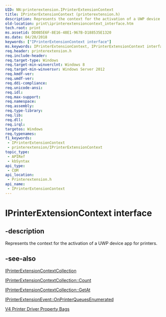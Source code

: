 ```yaml
---
UID: NN:printerextension.IPrinterExtensionContext
title: IPrinterExtensionContext (printerextension.h)
description: Represents the context for the activation of a UWP device app for printers.
old-location: print\iprinterextensioncontext_interface.htm
tech.root: print
ms.assetid: DD0B5E6F-8E16-48E1-967B-D188535E1320
ms.date: 04/20/2018
keywords: ["IPrinterExtensionContext interface"]
ms.keywords: IPrinterExtensionContext, IPrinterExtensionContext interface [Print Devices], IPrinterExtensionContext interface [Print Devices],described, print.iprinterextensioncontext_interface, printerextension/IPrinterExtensionContext
req.header: printerextension.h
req.include-header: 
req.target-type: Windows
req.target-min-winverclnt: Windows 8
req.target-min-winversvr: Windows Server 2012
req.kmdf-ver: 
req.umdf-ver: 
req.ddi-compliance: 
req.unicode-ansi: 
req.idl: 
req.max-support: 
req.namespace: 
req.assembly: 
req.type-library: 
req.lib: 
req.dll: 
req.irql: 
targetos: Windows
req.typenames: 
f1_keywords:
 - IPrinterExtensionContext
 - printerextension/IPrinterExtensionContext
topic_type:
 - APIRef
 - kbSyntax
api_type:
 - COM
api_location:
 - Printerextension.h
api_name:
 - IPrinterExtensionContext
---
```


# IPrinterExtensionContext interface


## -description

Represents the context for the activation of a UWP device app for printers.

## -see-also

<a href="https://docs.microsoft.com/windows-hardware/drivers/ddi/printerextension/nn-printerextension-iprinterextensioncontextcollection">IPrinterExtensionContextCollection</a>



<a href="https://docs.microsoft.com/windows-hardware/drivers/ddi/printerextension/nf-printerextension-iprinterextensioncontextcollection-get_count">IPrinterExtensionContextCollection::Count</a>



<a href="https://docs.microsoft.com/windows-hardware/drivers/ddi/printerextension/nf-printerextension-iprinterextensioncontextcollection-getat">IPrinterExtensionContextCollection::GetAt</a>



<a href="https://docs.microsoft.com/windows-hardware/drivers/ddi/printerextension/nf-printerextension-iprinterextensionevent-onprinterqueuesenumerated">IPrinterExtensionEvent::OnPrinterQueuesEnumerated</a>



<a href="https://docs.microsoft.com/windows-hardware/drivers/print/v4-driver-property-bags">V4 Printer Driver Property Bags</a>

